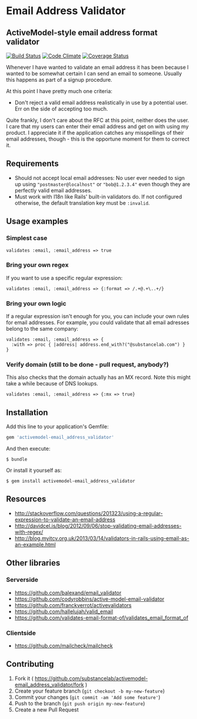 # Email Address Validator
## ActiveModel-style email address format validator

[![Build Status](https://travis-ci.org/substancelab/activemodel-email_address_validator.svg?branch=master)](https://travis-ci.org/substancelab/activemodel-email_address_validator) [![Code Climate](https://codeclimate.com/github/substancelab/activemodel-email_address_validator/badges/gpa.svg)](https://codeclimate.com/github/substancelab/activemodel-email_address_validator) [![Coverage Status](https://coveralls.io/repos/substancelab/activemodel-email_address_validator/badge.svg?branch=more-badges&service=github)](https://coveralls.io/github/substancelab/activemodel-email_address_validator?branch=more-badges)

Whenever I have wanted to validate an email address it has been because I wanted to be somewhat certain I can send an email to someone. Usually this happens as part of a signup procedure.

At this point I have pretty much one criteria:

* Don't reject a valid email address realistically in use by a potential user. Err on the side of accepting too much.

Quite frankly, I don't care about the RFC at this point, neither does the user. I care that my users can enter their email address and get on with using my product. I appreciate it if the application catches any misspellings of their email addresses, though - this is the opportune moment for them to correct it.

## Requirements

* Should not accept local email addresses: No user ever needed to sign up using `"postmaster@localhost"` or `"bob@1.2.3.4"` even though they are perfectly valid email addresses.
* Must work with I18n like Rails' built-in validators do. If not configured otherwise, the default translation key must be `:invalid`.

## Usage examples

### Simplest case

    validates :email, :email_address => true

### Bring your own regex

If you want to use a specific regular expression:

    validates :email, :email_address => {:format => /.+@.+\..+/}

### Bring your own logic

If a regular expression isn't enough for you, you can include your own rules for email addresses. For example, you could validate that all email adresses belong to the same company:

    validates :email, :email_address => {
      :with => proc { |address| address.end_with?("@substancelab.com") }
    }

### Verify domain (still to be done - pull request, anybody?)

This also checks that the domain actually has an MX record. Note this might take a while because of DNS lookups.

    validates :email, :email_address => {:mx => true}

## Installation

Add this line to your application's Gemfile:

```ruby
gem 'activemodel-email_address_validator'
```

And then execute:

    $ bundle

Or install it yourself as:

    $ gem install activemodel-email_address_validator

## Resources

* http://stackoverflow.com/questions/201323/using-a-regular-expression-to-validate-an-email-address
* http://davidcel.is/blog/2012/09/06/stop-validating-email-addresses-with-regex/
* http://blog.myitcv.org.uk/2013/03/14/validators-in-rails-using-email-as-an-example.html

## Other libraries

### Serverside

* https://github.com/balexand/email_validator
* https://github.com/codyrobbins/active-model-email-validator
* https://github.com/franckverrot/activevalidators
* https://github.com/hallelujah/valid_email
* https://github.com/validates-email-format-of/validates_email_format_of

### Clientside

* https://github.com/mailcheck/mailcheck

## Contributing

1. Fork it ( https://github.com/substancelab/activemodel-email_address_validator/fork )
2. Create your feature branch (`git checkout -b my-new-feature`)
3. Commit your changes (`git commit -am 'Add some feature'`)
4. Push to the branch (`git push origin my-new-feature`)
5. Create a new Pull Request

